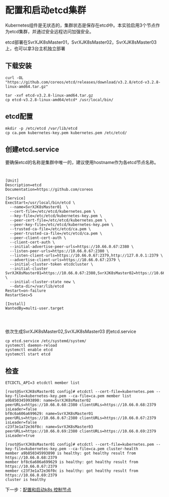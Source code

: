 # 配置和启动etcd集群 #

Kubernetes组件是无状态的，集群状态是保存在etcd中。本实验启用3个节点作为etcd集群，并通过安全远程访问加强安全。

etcd部署在SvrXJK8sMaster01，SvrXJK8sMaster02，SvrXJK8sMaster03上，也可以拿3台主机独立部署

## 下载安装 ##

    curl -OL "https://github.com/coreos/etcd/releases/download/v3.2.8/etcd-v3.2.8-linux-amd64.tar.gz"
    
    tar -xvf etcd-v3.2.8-linux-amd64.tar.gz
    cp etcd-v3.2.8-linux-amd64/etcd* /usr/local/bin/

## etcd配置 ##

    mkdir -p /etc/etcd /var/lib/etcd
    cp ca.pem kubernetes-key.pem kubernetes.pem /etc/etcd/

## 创建etcd.service ##
要确保etcd的名称是集群中唯一的，建议使用hostname作为各etcd节点名称。
<pre>
<code>

[Unit]
Description=etcd
Documentation=https://github.com/coreos

[Service]
ExecStart=/usr/local/bin/etcd \
  --name=SvrXJK8sMaster01  \
  --cert-file=/etc/etcd/kubernetes.pem \
  --key-file=/etc/etcd/kubernetes-key.pem \
  --peer-cert-file=/etc/etcd/kubernetes.pem \
  --peer-key-file=/etc/etcd/kubernetes-key.pem \
  --trusted-ca-file=/etc/etcd/ca.pem \
  --peer-trusted-ca-file=/etc/etcd/ca.pem \
  --peer-client-cert-auth \
  --client-cert-auth \
  --initial-advertise-peer-urls=https://10.66.0.67:2380 \
  --listen-peer-urls=https://10.66.0.67:2380 \
  --listen-client-urls=https://10.66.0.67:2379,http://127.0.0.1:2379 \
  --advertise-client-urls=https://10.66.0.67:2379 \
  --initial-cluster-token etcdcluster \
  --initial-cluster SvrXJK8sMaster01=https://10.66.0.67:2380,SvrXJK8sMaster02=https://10.66.0.68:2380,SvrXJK8sMaster03=https://10.66.0.69:2380 \
  --initial-cluster-state new \
  --data-dir=/var/lib/etcd
Restart=on-failure
RestartSec=5

[Install]
WantedBy=multi-user.target
</pre>
</code>


依次生成SvrXJK8sMaster02,SvrXJK8sMaster03 的etcd.service

    cp etcd.service /etc/systemd/system/
    systemctl daemon-reload
    systemctl enable etcd
    systemctl start etcd

## 检查 ##
    
    ETCDCTL_API=3 etcdctl member list
    
    [root@SvrXJK8sMaster01 config]# etcdctl --cert-file=kubernetes.pem --key-file=kubernetes-key.pem --ca-file=ca.pem member list
    a9b850345993890: name=SvrXJK8sMaster02 peerURLs=https://10.66.0.68:2380 clientURLs=https://10.66.0.68:2379 isLeader=false
    bf8c6a606a699629: name=SvrXJK8sMaster01 peerURLs=https://10.66.0.67:2380 clientURLs=https://10.66.0.67:2379 isLeader=false
    c23f3e1a72e36f0c: name=SvrXJK8sMaster03 peerURLs=https://10.66.0.69:2380 clientURLs=https://10.66.0.69:2379 isLeader=true
    
    [root@SvrXJK8sMaster01 config]# etcdctl --cert-file=kubernetes.pem --key-file=kubernetes-key.pem --ca-file=ca.pem cluster-health
    member a9b850345993890 is healthy: got healthy result from https://10.66.0.68:2379
    member bf8c6a606a699629 is healthy: got healthy result from https://10.66.0.67:2379
    member c23f3e1a72e36f0c is healthy: got healthy result from https://10.66.0.69:2379
    cluster is healthy



下一步：[配置和启动k8s 控制节点](06-k8s-controllers.md)
